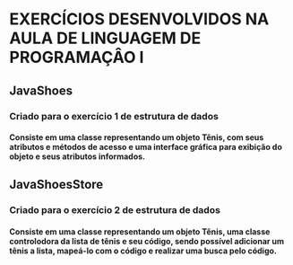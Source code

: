 # EXERCÍCIOS DESENVOLVIDOS NA AULA DE LINGUAGEM DE PROGRAMAÇÂO I

## JavaShoes

### Criado para o exercício 1 de estrutura de dados 
#### Consiste em uma classe representando um objeto Tênis, com seus atributos e métodos de acesso e uma interface gráfica para exibição do objeto e seus atributos informados.

## JavaShoesStore

### Criado para o exercício 2 de estrutura de dados 
#### Consiste em uma classe representando um objeto Tênis, uma classe controlodora da lista de tênis e seu código, sendo possível adicionar um tênis a lista, mapeá-lo com o código e realizar uma busca pelo código.

